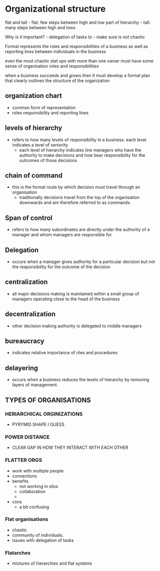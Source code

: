 <script type="text/javascript" async src="https://cdnjs.cloudflare.com/ajax/libs/mathjax/2.7.5/MathJax.js?config=TeX-MML-AM_CHTML"></script>

# Organizational structure


 flat and tall
	 - flat: few steps between high and low part of hierarchy
	 - tall: many steps between high and lows

Why is it important?
	 - delegation of tasks to
	 - make sure is not chaotic 

Formal represents the roles and responsibilities of a business as well as reporting lines between individuals in the business

even the most chaotic stat ups with more than one owner must have some sense of organisation roles and responsibilities

when a business succeeds and grows then it must develop a formal plan that clearly outlines the structure of the organization 


## organization chart
 - common form of representation
 - roles responsibility and reporting lines



## levels of hierarchy
 - refers to how many levels of responsibility in a business. each level indicates a level of seniority
	 - each level of hierarchy indicates line managers who have the authority to make decisions and how bear responsibility for the outcomes of those decisions



## chain of command
 - this is the formal route by which decision must travel through an organisation
	 - traditionally decisions travel from the top of the organisation downwards and are therefore referred to as commands.



## Span of control
- refers to how many subordinates are directly under the authority of a manager and whom managers are responsible for.


## Delegation  
- occurs when a manager gives authority for a particular decision but not the responsibility for the outcome of the decision

## centralization
 - all major decisions making is maintained within a small group of managers operating close to the head of the business

## decentralization 
- other decision making authority is delegated to middle managers

## bureaucracy 
- indicates relative importance of riles and procedures

## delayering 
- occurs when a business reduces the levels of hierarchy by removing layers of management.







## TYPES OF ORGANISATIONS


### HERIARCHICAL ORGINIZATIONS
 - PYRYMID SHAPE I GUESS



### POWER DISTANCE
 - CLEAR GAP IN HOW THEY INTERACT WITH EACH OTHER



### FLATTER ORGS
 - work with multiple people
 - connections
 - benefits
	 - not working in silos
	 - collaboration
	 - 
 - cons
	 - a bit confusing


### Flat organisations
 - chaotic
 - community of individuals.
 - issues with delegation of tasks


### Flatarches

 - mixtures of hierarchies and flat systems



